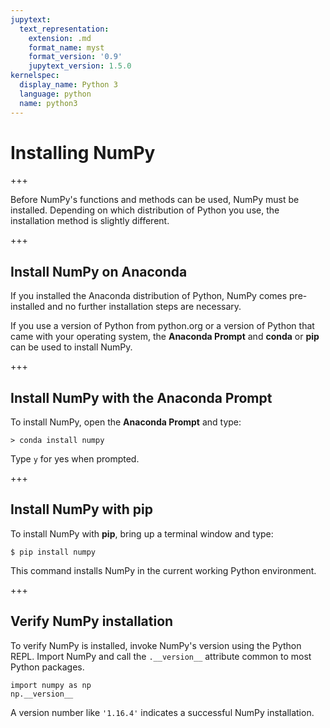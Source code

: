 ```yaml
---
jupytext:
  text_representation:
    extension: .md
    format_name: myst
    format_version: '0.9'
    jupytext_version: 1.5.0
kernelspec:
  display_name: Python 3
  language: python
  name: python3
---
```


# Installing NumPy

+++

Before NumPy's functions and methods can be used, NumPy must be installed. Depending on which distribution of Python you use, the installation method is slightly different.

+++

## Install NumPy on Anaconda

If you installed the Anaconda distribution of Python, NumPy comes pre-installed and no further installation steps are necessary.

If you use a version of Python from python.org or a version of Python that came with your operating system, the **Anaconda Prompt** and **conda** or **pip** can be used to install NumPy.

+++

## Install NumPy with the Anaconda Prompt

To install NumPy, open the **Anaconda Prompt** and type:

```text
> conda install numpy
```

Type ```y``` for yes when prompted.

+++

## Install NumPy with pip

To install NumPy with **pip**, bring up a terminal window and type:

```text
$ pip install numpy
```

This command installs NumPy in the current working Python environment.

+++

## Verify NumPy installation

To verify NumPy is installed, invoke NumPy's version using the Python REPL. Import NumPy and call the ```.__version__``` attribute common to most Python packages.

```{code-cell} ipython3
import numpy as np
np.__version__
```

A version number like ```'1.16.4'``` indicates a successful NumPy installation.

```{code-cell} ipython3

```
